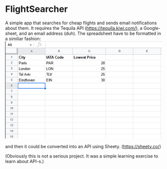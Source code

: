 # FlightSearcher
 
A simple app that searches for cheap flights and sends email notifications about them.
It requires the Tequila API (https://tequila.kiwi.com/), a Google-sheet, and an email address (duh).
The spreadsheet have to be formatted in a similiar fashion:
![Alt text](example.png)

and then it could be converted into an API using Sheety. (https://sheety.co/)

(Obviously this is not a serious project. It was a simple learning exercise to learn about API-s.)
